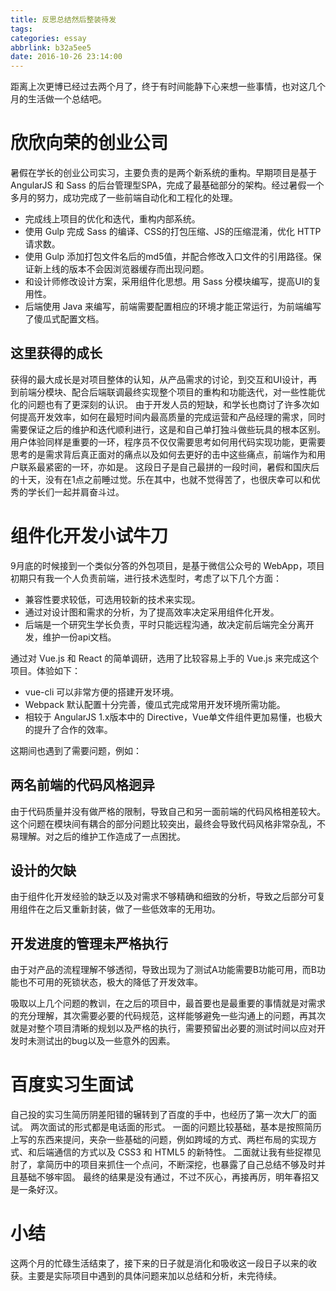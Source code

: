 ```yaml
---
title: 反思总结然后整装待发
tags:
categories: essay
abbrlink: b32a5ee5
date: 2016-10-26 23:14:00
---
```

距离上次更博已经过去两个月了，终于有时间能静下心来想一些事情，也对这几个月的生活做一个总结吧。
<!-- more -->
# 欣欣向荣的创业公司

暑假在学长的创业公司实习，主要负责的是两个新系统的重构。早期项目是基于 AngularJS 和 Sass 的后台管理型SPA，完成了最基础部分的架构。经过暑假一个多月的努力，成功完成了一些前端自动化和工程化的处理。

- 完成线上项目的优化和迭代，重构内部系统。
- 使用 Gulp 完成 Sass 的编译、CSS的打包压缩、JS的压缩混淆，优化 HTTP 请求数。
- 使用 Gulp 添加打包文件名后的md5值，并配合修改入口文件的引用路径。保证新上线的版本不会因浏览器缓存而出现问题。
- 和设计师修改设计方案，采用组件化思想。用 Sass 分模块编写，提高UI的复用性。
- 后端使用 Java 来编写，前端需要配置相应的环境才能正常运行，为前端编写了傻瓜式配置文档。

## 这里获得的成长

获得的最大成长是对项目整体的认知，从产品需求的讨论，到交互和UI设计，再到前端分模块、配合后端联调最终实现整个项目的重构和功能迭代，对一些性能优化的问题也有了更深刻的认识。
由于开发人员的短缺，和学长也商讨了许多次如何提高开发效率，如何在最短时间内最高质量的完成运营和产品经理的需求，同时需要保证之后的维护和迭代顺利进行，这是和自己单打独斗做些玩具的根本区别。
用户体验同样是重要的一环，程序员不仅仅需要思考如何用代码实现功能，更需要思考的是需求背后真正面对的痛点以及如何去更好的击中这些痛点，前端作为和用户联系最紧密的一环，亦如是。
这段日子是自己最拼的一段时间，暑假和国庆后的十天，没有在1点之前睡过觉。乐在其中，也就不觉得苦了，也很庆幸可以和优秀的学长们一起并肩奋斗过。

# 组件化开发小试牛刀

9月底的时候接到一个类似分答的外包项目，是基于微信公众号的 WebApp，项目初期只有我一个人负责前端，进行技术选型时，考虑了以下几个方面：

- 兼容性要求较低，可选用较新的技术来实现。
- 通过对设计图和需求的分析，为了提高效率决定采用组件化开发。
- 后端是一个研究生学长负责，平时只能远程沟通，故决定前后端完全分离开发，维护一份api文档。

通过对 Vue.js 和 React 的简单调研，选用了比较容易上手的 Vue.js 来完成这个项目。体验如下：

- vue-cli 可以非常方便的搭建开发环境。
- Webpack 默认配置十分完善，傻瓜式完成常用开发环境所需功能。
- 相较于 AngularJS 1.x版本中的 Directive，Vue单文件组件更加易懂，也极大的提升了合作的效率。

这期间也遇到了需要问题，例如：

## 两名前端的代码风格迥异

由于代码质量并没有做严格的限制，导致自己和另一面前端的代码风格相差较大。这个问题在模块间有耦合的部分问题比较突出，最终会导致代码风格非常杂乱，不易理解。对之后的维护工作造成了一点困扰。

## 设计的欠缺

由于组件化开发经验的缺乏以及对需求不够精确和细致的分析，导致之后部分可复用组件在之后又重新封装，做了一些低效率的无用功。

## 开发进度的管理未严格执行

由于对产品的流程理解不够透彻，导致出现为了测试A功能需要B功能可用，而B功能也不可用的死锁状态，极大的降低了开发效率。

吸取以上几个问题的教训，在之后的项目中，最首要也是最重要的事情就是对需求的充分理解，其次需要必要的代码规范，这样能够避免一些沟通上的问题，再其次就是对整个项目清晰的规划以及严格的执行，需要预留出必要的测试时间以应对开发时未测试出的bug以及一些意外的因素。

# 百度实习生面试

自己投的实习生简历阴差阳错的辗转到了百度的手中，也经历了第一次大厂的面试。
两次面试的形式都是电话面的形式。
一面的问题比较基础，基本是按照简历上写的东西来提问，夹杂一些基础的问题，例如跨域的方式、两栏布局的实现方式、和后端通信的方式以及 CSS3 和 HTML5 的新特性。
二面就让我有些捉襟见肘了，拿简历中的项目来抓住一个点问，不断深挖，也暴露了自己总结不够及时并且基础不够牢固。
最终的结果是没有通过，不过不灰心，再接再厉，明年春招又是一条好汉。

# 小结

这两个月的忙碌生活结束了，接下来的日子就是消化和吸收这一段日子以来的收获。主要是实际项目中遇到的具体问题来加以总结和分析，未完待续。
